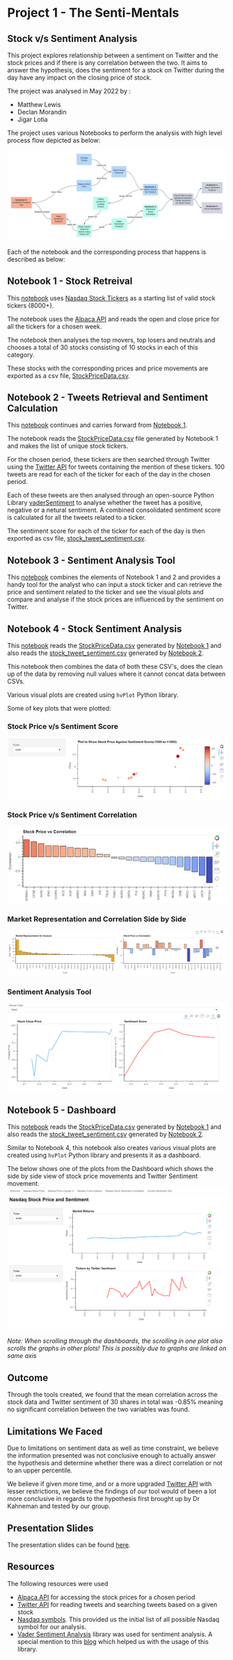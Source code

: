 # Project 1 - The Senti-Mentals
## Stock v/s Sentiment Analysis

This project explores relationship between a sentiment on Twitter and the stock prices and if there is any correlation between the two.  It aims to answer the hypothesis, does the sentiment for a stock on Twitter during the day have any impact on the closing price of stock.

The project was analysed in May 2022 by :
-   Matthew Lewis
-   Declan Morandin
-   Jigar Lotia

The project uses various Notebooks to perform the analysis with high level process flow depicted as below:

![Flow Chart](Images/Flow%20Chart.jpeg)

Each of the notebook and the corresponding process that happens is described as below:

## Notebook 1 - Stock Retreival
This [notebook](StockDataRetrieval.ipynb) uses [Nasdaq Stock Tickers](https://www.nasdaq.com/market-activity/stocks/screener) as a starting list of valid stock tickers (8000+).

The notebook uses the [Alpaca API](https://app.alpaca.markets/) and reads the open and close price for all the tickers for a chosen week.

The notebook then analyses the top movers, top losers and neutrals and chooses a total of 30 stocks consisting of 10 stocks in each of this category.

These stocks with the corresponding prices and price movements are exported as a csv file, [StockPriceData.csv](Data/StockPriceData.csv).

## Notebook 2 - Tweets Retrieval and Sentiment Calculation

This [notebook](TweetRetrieval.ipynb) continues and carries forward from [Notebook 1](StockDataRetrieval.ipynb).  

The notebook reads the [StockPriceData.csv](Data/StockPriceData.csv) file generated by Notebook 1 and makes the list of unique stock tickers.

For the chosen period, these tickers are then searched through Twitter using the [Twitter API](https://developer.twitter.com/en/docs/twitter-api) for tweets containing the mention of these tickers.  100 tweets are read for each of the ticker for each of the day in the chosen period.

Each of these tweets are then analysed through an open-source Python Library [vaderSentiment](https://github.com/cjhutto/vaderSentiment) to analyse whether the tweet has a positive, negative or a netural sentiment.  A combined consolidated sentiment score is calculated for all the tweets related to a ticker.

The sentiment score for each of the ticker for each of the day is then exported as csv file, [stock_tweet_sentiment.csv](Data/stock_tweet_sentiment.csv).

## Notebook 3 - Sentiment Analysis Tool

This [notebook](CurrentSentimentTool.ipynb) combines the elements of Notebook 1 and 2 and provides a handy tool for the analyst who can input a stock ticker and can retrieve the price and sentiment related to the ticker and see the visual plots and compare and analyse if the stock prices are influenced by the sentiment on Twitter.

## Notebook 4 - Stock Sentiment Analysis

This [notebook](StockSentimentAnalysis.ipynb) reads the [StockPriceData.csv](Data/StockPriceData.csv) generated by [Notebook 1](StockDataRetrieval.ipynb) and also reads the [stock_tweet_sentiment.csv](Data/stock_tweet_sentiment.csv) generated by [Notebook 2](TweetRetrieval.ipynb).

This notebook then combines the data of both these CSV's, does the clean up of the data by removing null values where it cannot concat data between CSVs.  

Various visual plots are created using `hvPlot` Python library. 

Some of key plots that were plotted:

### Stock Price v/s Sentiment Score
![Stock Price v/s Sentiment Score](Images/Plot%20to%20show%20Stock%20Price%20Sentiment%20Score.PNG)

### Stock Price v/s Sentiment Correlation
![Stock Price v/s Sentiment Correlation](Images/Stock%20Price%20V%20Sentiment%20Correlation.PNG)

### Market Representation and Correlation Side by Side
![Market Representation and Correlation Side by Side](Images/Market%20Representation%20and%20Correlation%20side%20by%20side.PNG)

### Sentiment Analysis Tool
![Sentiment Analysis Tool](Images/Sentiment%20Analysis%20Tool.PNG)

## Notebook 5 - Dashboard

This [notebook](DashBoard.ipynb) reads the [StockPriceData.csv](Data/StockPriceData.csv) generated by [Notebook 1](StockDataRetrieval.ipynb) and also reads the [stock_tweet_sentiment.csv](Data/stock_tweet_sentiment.csv) generated by [Notebook 2](TweetRetrieval.ipynb).

Similar to Notebook 4, this notebook also creates various visual plots are created using `hvPlot` Python library and presents it as a dashboard.

The below shows one of the plots from the Dashboard which shows the side by side view of stock price movements and Twitter Sentiment movement.
![Dashboard](Images/Dashboard%20output.PNG)

*Note:  When scrolling through the dashboards, the scrolling in one plot also scrolls the graphs in other plots!  This is possibly due to graphs are linked on same axis*

## Outcome
Through the tools created, we found that the mean correlation across the stock data and Twitter sentiment of  30 shares in total was -0.85% meaning no significant correlation between the two variables was found.

## Limitations We Faced

Due to limitations on sentiment data as well as time constraint, we believe the information presented was not conclusive enough to actually answer the hypothesis and determine whether there was a direct correlation or not to an upper percentile.

We believe if given more time, and or a more upgraded [Twitter API](https://developer.twitter.com/en/docs/twitter-api) with lesser restrictions, we believe the findings of our tool would of been a lot more conclusive in regards to the hypothesis first brought up by Dr Kahneman and tested by our group.

## Presentation Slides
The presentation slides can be found [here](Slides/The%20Senti-Mentals_Stocks%20vs%20Sentiment%20Analysis.pdf). 

## Resources

The following resources were used 
-  [Alpaca API](https://app.alpaca.markets/) for accessing the stock prices for a chosen period
-  [Twitter API](https://developer.twitter.com/en/docs/twitter-api) for reading tweets and searching tweets based on a given stock
-  [Nasdaq symbols](https://www.nasdaq.com/market-activity/stocks/screener). This provided us the initial list of all possible Nasdaq symbol for our analysis.
- [Vader Sentiment Analysis](https://github.com/cjhutto/vaderSentiment) library  was used for sentiment analysis.  A special mention to this [blog](https://www.analyticsvidhya.com/blog/2021/06/vader-for-sentiment-analysis/) which helped us with the usage of this library.

